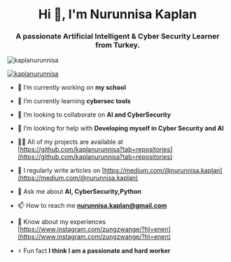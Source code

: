 <h1 align="center">Hi 👋, I'm Nurunnisa Kaplan</h1>
<h3 align="center">A passionate Artificial Intelligent & Cyber Security Learner from Turkey.</h3>

<p align="left"> <img src="https://komarev.com/ghpvc/?username=kaplanurunnisa&label=Profile%20views&color=0e75b6&style=flat" alt="kaplanurunnisa" /> </p>

<p align="left"> <a href="https://github.com/ryo-ma/github-profile-trophy"><img src="https://github-profile-trophy.vercel.app/?username=kaplanurunnisa" alt="kaplanurunnisa" /></a> </p>

- 🔭 I’m currently working on **my school**

- 🌱 I’m currently learning **cybersec tools**

- 👯 I’m looking to collaborate on **AI and CyberSecurity**

- 🤝 I’m looking for help with **Developing myself in Cyber Security and AI**

- 👨‍💻 All of my projects are available at [https://github.com/kaplanurunnisa?tab=repositories](https://github.com/kaplanurunnisa?tab=repositories)

- 📝 I regularly write articles on [https://medium.com/@nurunnisa.kaplan](https://medium.com/@nurunnisa.kaplan)

- 💬 Ask me about **AI, CyberSecurity,Python**

- 📫 How to reach me **nurunnisa.kaplan@gmail.com**

- 📄 Know about my experiences [https://www.instagram.com/zungzwange/?hl=enen](https://www.instagram.com/zungzwange/?hl=enen)

- ⚡ Fun fact **I think I am a passionate and hard worker**



